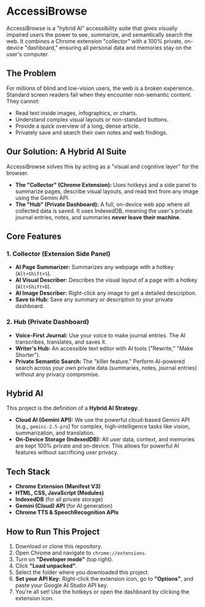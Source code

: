 # AccessiBrowse
AccessiBrowse is a "hybrid AI" accessibility suite that gives visually impaired users the power to see, summarize, and semantically search the web. It combines a Chrome extension "collector" with a 100% private, on-device "dashboard," ensuring all personal data and memories stay on the user's computer.

## The Problem
For millions of blind and low-vision users, the web is a broken experience. Standard screen readers fail when they encounter non-semantic content. They cannot:

* Read text inside images, infographics, or charts.
* Understand complex visual layouts or non-standard buttons.
* Provide a quick overview of a long, dense article.
* Privately save and search their own notes and web findings.

## Our Solution: A Hybrid AI Suite

AccessiBrowse solves this by acting as a "visual and cognitive layer" for the browser.

* **The "Collector" (Chrome Extension):** Uses hotkeys and a side panel to summarize pages, describe visual layouts, and read text from any image using the Gemini API.
* **The "Hub" (Private Dashboard):** A full, on-device web app where all collected data is saved. It uses IndexedDB, meaning the user's private journal entries, notes, and summaries **never leave their machine**.

## Core Features

### 1. Collector (Extension Side Panel)
* **AI Page Summarizer:** Summarizes any webpage with a hotkey (`Alt+Shift+S`).
* **AI Visual Describer:** Describes the visual layout of a page with a hotkey (`Alt+Shift+D`).
* **AI Image Describer:** Right-click any image to get a detailed description.
* **Save to Hub:** Save any summary or description to your private dashboard.

### 2. Hub (Private Dashboard)
* **Voice-First Journal:** Use your voice to make journal entries. The AI transcribes, translates, and saves it.
* **Writer's Hub:** An accessible text editor with AI tools ("Rewrite," "Make Shorter").
* **Private Semantic Search:** The "killer feature." Perform AI-powered search across *your own* private data (summaries, notes, journal entries) without any privacy compromise.

## Hybrid AI
This project is the definition of a **Hybrid AI Strategy**.

* **Cloud AI (Gemini API):** We use the powerful cloud-based Gemini API (e.g., `gemini-2.5-pro`) for complex, high-intelligence tasks like vision, summarization, and translation.
* **On-Device Storage (IndexedDB):** All user data, context, and memories are kept 100% private and on-device. This allows for powerful AI features without sacrificing user privacy.

## Tech Stack
* **Chrome Extension (Manifest V3)**
* **HTML, CSS, JavaScript (Modules)**
* **IndexedDB** (for all private storage)
* **Gemini (Cloud) API** (for AI generation)
* **Chrome TTS & SpeechRecognition APIs**

## How to Run This Project

1.  Download or clone this repository.
2.  Open Chrome and navigate to `chrome://extensions`.
3.  Turn on **"Developer mode"** (top right).
4.  Click **"Load unpacked"**.
5.  Select the folder where you downloaded this project.
6.  **Set your API Key:** Right-click the extension icon, go to **"Options"**, and paste your Google AI Studio API key.
7.  You're all set! Use the hotkeys or open the dashboard by clicking the extension icon.
